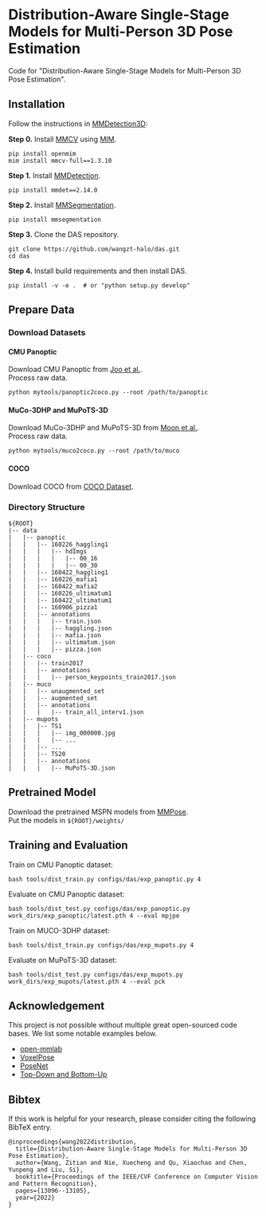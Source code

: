 # Distribution-Aware Single-Stage Models for Multi-Person 3D Pose Estimation
Code for "Distribution-Aware Single-Stage Models for Multi-Person 3D Pose Estimation".

## Installation

Follow the instructions in [MMDetection3D](https://github.com/open-mmlab/mmdetection3d):

**Step 0.** Install [MMCV](https://github.com/open-mmlab/mmcv) using [MIM](https://github.com/open-mmlab/mim).
```shell
pip install openmim
mim install mmcv-full==1.3.10
```

**Step 1.** Install [MMDetection](https://github.com/open-mmlab/mmdetection).
```shell
pip install mmdet==2.14.0
```

**Step 2.** Install [MMSegmentation](https://github.com/open-mmlab/mmsegmentation).
```shell
pip install mmsegmentation
```

**Step 3.** Clone the DAS repository.
```shell
git clone https://github.com/wangzt-halo/das.git
cd das
```

**Step 4.** Install build requirements and then install DAS.
```shell
pip install -v -e .  # or "python setup.py develop"
```

## Prepare Data

### Download Datasets

#### CMU Panoptic
Download CMU Panoptic from [Joo et al.](https://github.com/CMU-Perceptual-Computing-Lab/panoptic-toolbox). \
Process raw data.
```shell
python mytools/panoptic2coco.py --root /path/to/panoptic
```

#### MuCo-3DHP and MuPoTS-3D
Download MuCo-3DHP and MuPoTS-3D from [Moon et al.](https://github.com/mks0601/3DMPPE_POSENET_RELEASE). \
Process raw data.
```shell
python mytools/muco2coco.py --root /path/to/muco
```

#### COCO
Download COCO from [COCO Dataset](https://cocodataset.org/).


### Directory Structure
```
${ROOT}
|-- data
|   |-- panoptic
|   |   |-- 160226_haggling1
|   |   |   |-- hdImgs
|   |   |   |   |-- 00_16
|   |   |   |   |-- 00_30
|   |   |-- 160422_haggling1
|   |   |-- 160226_mafia1
|   |   |-- 160422_mafia2
|   |   |-- 160226_ultimatum1
|   |   |-- 160422_ultimatum1
|   |   |-- 160906_pizza1
|   |   |-- annotations
|   |   |   |-- train.json
|   |   |   |-- haggling.json
|   |   |   |-- mafia.json
|   |   |   |-- ultimatum.json
|   |   |   |-- pizza.json
|   |-- coco
|   |   |-- train2017
|   |   |-- annotations
|   |   |   |-- person_keypoints_train2017.json
|   |-- muco
|   |   |-- unaugmented_set
|   |   |-- augmented_set
|   |   |-- annotations
|   |   |   |-- train_all_interv1.json
|   |-- mupots
|   |   |-- TS1
|   |   |   |-- img_000000.jpg
|   |   |   |-- ...
|   |   |-- ...
|   |   |-- TS20
|   |   |-- annotations
|   |   |   |-- MuPoTS-3D.json
```

## Pretrained Model
Download the pretrained MSPN models from [MMPose](https://mmpose.readthedocs.io/en/latest/papers/backbones.html?highlight=mspn#mspn-arxiv-2019).\
Put the models in ```${ROOT}/weights/```

## Training and Evaluation
Train on CMU Panoptic dataset:
```shell
bash tools/dist_train.py configs/das/exp_panoptic.py 4
```

Evaluate on CMU Panoptic dataset:
```shell
bash tools/dist_test.py configs/das/exp_panoptic.py work_dirs/exp_panoptic/latest.pth 4 --eval mpjpe
```

Train on MUCO-3DHP dataset:
```shell
bash tools/dist_train.py configs/das/exp_mupots.py 4
```

Evaluate on MuPoTS-3D dataset:
```shell
bash tools/dist_test.py configs/das/exp_mupots.py work_dirs/exp_mupots/latest.pth 4 --eval pck
```

## Acknowledgement
This project is not possible without multiple great open-sourced code bases. We list some notable examples below.
* [open-mmlab](https://github.com/open-mmlab) 
* [VoxelPose](https://github.com/microsoft/voxelpose-pytorch)
* [PoseNet](https://github.com/mks0601/3DMPPE_POSENET_RELEASE)
* [Top-Down and Bottom-Up](https://github.com/3dpose/3D-Multi-Person-Pose)

## Bibtex
If this work is helpful for your research, please consider citing the following BibTeX entry.
```
@inproceedings{wang2022distribution,
  title={Distribution-Aware Single-Stage Models for Multi-Person 3D Pose Estimation},
  author={Wang, Zitian and Nie, Xuecheng and Qu, Xiaochao and Chen, Yunpeng and Liu, Si},
  booktitle={Proceedings of the IEEE/CVF Conference on Computer Vision and Pattern Recognition},
  pages={13096--13105},
  year={2022}
}
```